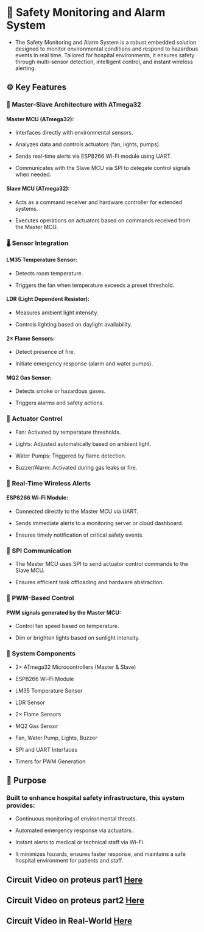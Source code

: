 # 🚨 Safety Monitoring and Alarm System
- The Safety Monitoring and Alarm System is a robust embedded solution designed to monitor environmental conditions and respond to hazardous events in real time. Tailored for hospital environments, it ensures safety through multi-sensor detection, intelligent control, and instant wireless alerting.

## ⚙️ Key Features
### 🧠 Master-Slave Architecture with ATmega32
#### Master MCU (ATmega32):

- Interfaces directly with environmental sensors.

- Analyzes data and controls actuators (fan, lights, pumps).

- Sends real-time alerts via ESP8266 Wi-Fi module using UART.

- Communicates with the Slave MCU via SPI to delegate control signals when needed.

#### Slave MCU (ATmega32):

- Acts as a command receiver and hardware controller for extended systems.

- Executes operations on actuators based on commands received from the Master MCU.

### 🌡️ Sensor Integration
#### LM35 Temperature Sensor:

- Detects room temperature.

- Triggers the fan when temperature exceeds a preset threshold.

#### LDR (Light Dependent Resistor):

- Measures ambient light intensity.

- Controls lighting based on daylight availability.

#### 2× Flame Sensors:

- Detect presence of fire.

- Initiate emergency response (alarm and water pumps).

#### MQ2 Gas Sensor:

- Detects smoke or hazardous gases.

- Triggers alarms and safety actions.

### 🔁 Actuator Control
- Fan: Activated by temperature thresholds.

- Lights: Adjusted automatically based on ambient light.

- Water Pumps: Triggered by flame detection.

- Buzzer/Alarm: Activated during gas leaks or fire.

### 📡 Real-Time Wireless Alerts
#### ESP8266 Wi-Fi Module:

- Connected directly to the Master MCU via UART.

- Sends immediate alerts to a monitoring server or cloud dashboard.

- Ensures timely notification of critical safety events.

### 🔗 SPI Communication
- The Master MCU uses SPI to send actuator control commands to the Slave MCU.

- Ensures efficient task offloading and hardware abstraction.

### 🔌 PWM-Based Control
#### PWM signals generated by the Master MCU:

- Control fan speed based on temperature.

- Dim or brighten lights based on sunlight intensity.

### 🧩 System Components
- 2× ATmega32 Microcontrollers (Master & Slave)

- ESP8266 Wi-Fi Module

- LM35 Temperature Sensor

- LDR Sensor

- 2× Flame Sensors

- MQ2 Gas Sensor

- Fan, Water Pump, Lights, Buzzer

- SPI and UART Interfaces

- Timers for PWM Generation

## 🧠 Purpose
### Built to enhance hospital safety infrastructure, this system provides:

- Continuous monitoring of environmental threats.

- Automated emergency response via actuators.

- Instant alerts to medical or technical staff via Wi-Fi.

- It minimizes hazards, ensures faster response, and maintains a safe hospital environment for patients and staff.

## Circuit Video on proteus part1 [Here](https://www.linkedin.com/posts/omar-khaled-4a85aa271_embeddedsystems-microcontrollers-atmega32-activity-7203828261896765441-jI9i/?utm_source=share&utm_medium=member_desktop&rcm=ACoAAEJ5PEABloBk-I_pPlzgtOS0jw7eBO_Uh7Y)
## Circuit Video on proteus part2 [Here](https://www.linkedin.com/posts/omar-khaled-4a85aa271_embeddedsystems-microcontrollers-atmega32-activity-7203832811701592065-KgOb?utm_source=share&utm_medium=member_desktop&rcm=ACoAAEJ5PEABloBk-I_pPlzgtOS0jw7eBO_Uh7Y)
## Circuit Video in Real-World [Here](https://www.linkedin.com/posts/omar-khaled-4a85aa271_embeddedsystems-microcontrollers-atmega32-activity-7211166560307073024-9fXt/?utm_source=share&utm_medium=member_desktop&rcm=ACoAAEJ5PEABloBk-I_pPlzgtOS0jw7eBO_Uh7Y)
